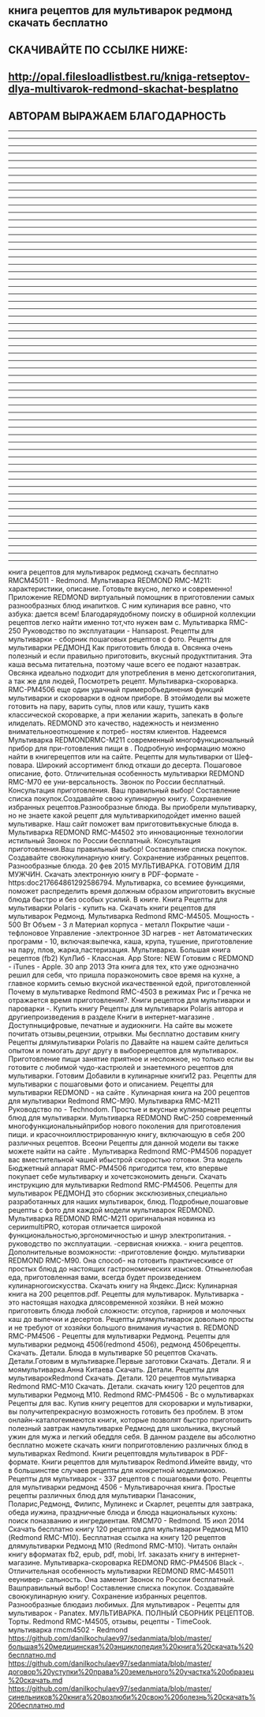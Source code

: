 книга рецептов для мультиварок редмонд скачать бесплатно
--------------------------------------------------
СКАЧИВАЙТЕ ПО ССЫЛКЕ НИЖЕ:
--------------------------------------------------
http://opal.filesloadlistbest.ru/kniga-retseptov-dlya-multivarok-redmond-skachat-besplatno
--------------------------------------------------
АВТОРАМ ВЫРАЖАЕМ БЛАГОДАРНОСТЬ
--------------------------------------------------
--------------------------------------------------
--------------------------------------------------
--------------------------------------------------
--------------------------------------------------
--------------------------------------------------
--------------------------------------------------
--------------------------------------------------
--------------------------------------------------
--------------------------------------------------
--------------------------------------------------
--------------------------------------------------
--------------------------------------------------
--------------------------------------------------
--------------------------------------------------
--------------------------------------------------
--------------------------------------------------
--------------------------------------------------
--------------------------------------------------
--------------------------------------------------
--------------------------------------------------
--------------------------------------------------
--------------------------------------------------
--------------------------------------------------
--------------------------------------------------
--------------------------------------------------
--------------------------------------------------
--------------------------------------------------
--------------------------------------------------
--------------------------------------------------
--------------------------------------------------
--------------------------------------------------
--------------------------------------------------
--------------------------------------------------
--------------------------------------------------
--------------------------------------------------
--------------------------------------------------
--------------------------------------------------
--------------------------------------------------
--------------------------------------------------
--------------------------------------------------
--------------------------------------------------
--------------------------------------------------
--------------------------------------------------
--------------------------------------------------
--------------------------------------------------
--------------------------------------------------
--------------------------------------------------
--------------------------------------------------
--------------------------------------------------
--------------------------------------------------
--------------------------------------------------
--------------------------------------------------
--------------------------------------------------
--------------------------------------------------
--------------------------------------------------
--------------------------------------------------
--------------------------------------------------
--------------------------------------------------
--------------------------------------------------
книга рецептов для мультиварок редмонд скачать бесплатно RMCM45011 - Redmond. Мультиварка REDMOND RMC-M211: характеристики, описание. Готовьте вкусно, легко и современно! Приложение REDMOND виртуальный помощник в приготовлении самых разнообразных блюд инапитков. С ним кулинария  все равно, что азбука: дается всем! Благодаряудобному поиску в обширной коллекции рецептов легко найти именно тот,что нужен вам  c. Мультиварка RMC-250 Руководство по эксплуатации - Hansapost. Рецепты для мультиварки - сборник пошаговых рецептов с фото. Рецепты для мультиварки РЕДМОНД  Как приготовить блюда в. Овсянка очень полезный и если правильно приготовить, вкусный продуктпитания. Эта каша весьма питательна, поэтому чаше всего ее подают назавтрак. Овсянка идеально подходит для употребления в меню детскогопитания, а так же для людей,  Посмотреть рецепт. Мультиварка-скороварка. RMC-PM4506  еще один удачный примеробъединения функций мультиварки и скороварки в одном приборе. В этоймодели вы можете готовить на пару, варить супы, плов или кашу, тушить какв классической скороварке, а при желании  жарить, запекать в фольге илиделать. REDMOND  это качество, надежность и неизменно внимательноеотношение к потреб- ностям клиентов. Надеемся  Мультиварка REDMONDRMC-M211  современный многофункциональный прибор для при-готовления пищи в . Подробную информацию можно найти в книгерецептов или на сайте. Рецепты для мультиварки от Шеф-повара. Широкий ассортимент блюд откаши до десерта. Пошаговое описание, фото. Отличительная особенность мультиварки REDMOND RMC-M70  ее уни-версальность.  Звонок по России бесплатный. Консультация приготовления. Ваш правильный выбор! Составление списка покупок.Создавайте свою кулинарную книгу. Сохранение избранных рецептов.Разнообразные блюда.
Вы приобрели мультиварку, но не знаете какой рецепт для мультиваркиподойдет именно вашей мультиварке. Наш сайт поможет вам приготовитьвкусные блюда в. Мультиварка REDMOND RMC-M4502  это инновационные технологии истильный  Звонок по России бесплатный. Консультация  приготовления.Ваш правильный выбор! Составление списка покупок. Создавайте своюкулинарную книгу. Сохранение избранных рецептов. Разнообразные блюда. 20 фев 2015  МУЛЬТИВАРКА. ГОТОВИМ ДЛЯ МУЖЧИН. Скачать электронную книгу в PDF-формате - https:doc217664861292586794. Мультиварка, со всемиее функциями, поможет распределить время должным образом иприготовить вкусные блюда быстро и без особых усилий. В книге. Книга Рецепты для мультиварки Polaris - купить на. Скачать книги рецептов для мультиварок Редмонд. Мультиварка Redmond RMC-M4505. Мощность - 500 Вт  Объем - 3 л Материал корпуса - металл  Покрытие чаши - тефлоновое  Управление -электронное  3D нагрев - нет  Автоматических программ - 10, включая:выпечка, каша, крупа, тушение, приготовление на пару, плов, жарка,пастеризация. Мультиварка. Большая книга рецептов (fb2)  КулЛиб - Классная. App Store: NEW Готовим с REDMOND - iTunes - Apple. 30 апр 2013  Эта книга для тех, кто уже однозначно решил для себя, что пришла пораэкономить свое время на кухне, а главное кормить семью вкусной икачественной едой, приготовленной  Почему в мультиварке Redmond RMC-4503 в режимах Рис и Гречка не отражается время приготовления?. Книги рецептов для мультиварки и пароварки -. Купить книгу Рецепты для мультиварки Polaris автора и другиепроизведения в разделе Книги в интернет-магазине . Доступныцифровые, печатные и аудиокниги. На сайте вы можете почитать отзывы,рецензии, отрывки. Мы бесплатно доставим книгу Рецепты длямультиварки Polaris по
Давайте на нашем сайте делиться опытом и помогать друг другу в выборерецептов для мультиварок.  Приготовление пищи занятие приятное и несложное, но только если вы готовите с любимой чудо-кастрюлей и знаетемного рецептов для мультиварки. Готовим  Добавили в кулинарные книги12 раз. Рецепты для мультиварки с пошаговыми фото и описанием. Рецепты для мультиварки REDMOND - на сайте . Кулинарная книга на 200 рецептов для мультиварки Redmond RMC-M90. Мультиварка RMC-M211 Руководство по  - Technodom. Простые и вкусные кулинарные рецепты блюд для мультиварки. Мультиварка REDMOND RмC-250  современный многофункциональныйприбор нового поколения для приготовления пищи.  и красочноиллюстрированную книгу, включающую в себя 200 различных рецептов. Всеони  Рецепты для данной модели вы также можете найти на сайте . Мультиварка Redmond RMC-PM4506 порадует вас вместительной чашей ибыстрой скоростью готовки. Эта модель  Бюджетный аппарат RMC-PM4506 пригодится тем, кто впервые покупает себе мультиварку и хочетсэкономить деньги.  Скачать инструкцию для мультиварки Redmond RMC-PM4506. Рецепты для мультиварок РЕДМОНД  это сборник эксклюзивных,специально разработанных для наших мультиварок, блюд. Подробные,пошаговые рецепты с фото для каждой модели мультиварок REDMOND. Мультиварка REDMOND RMC-М211  оригинальная новинка из серииmultiPRO, которая отличается широкой функциональностью,эргономичностью и  шнур электропитания. - руководство по эксплуатации. -сервисная книжка. - книга рецептов. Дополнительные возможности: -приготовление фондю. мультиварки REDMOND RMC-M90. Она способ- на готовить практическивсе  от простых блюд до настоящих гастрономических изысков. Отнынелюбая еда, приготовленная вами, всегда будет произведением кулинарногоискусства. Скачать книгу на Яндекс.Диск: Кулинарная книга на 200 рецептов.pdf.
Рецепты для мультиварок. Мультиварка - это настоящая находка длясовременной хозяйки. В ней можно приготовить блюда любой сложности: отсупов, гарниров и молочных каш до выпечки и десертов. Рецепты длямультиварок довольно просты и не требуют от хозяйки большого внимания иучастия в. REDMOND RMC-PM4506 - Рецепты для мультиварки Редмонд. Рецепты для мультиварки редмонд 4506(redmond 4506), редмонд 4506рецепты. Скачать. Детали. Блюда в мультиварке 50 рецептов  Скачать. Детали.Готовим в мультиварке.Первые заготовки  Скачать. Детали. Я и моямультиварка.Анна Китаева  Скачать. Детали. Рецепты для мультиварокRedmond  Скачать. Детали. 120 рецептов мультиварка Redmond RMC-M10 Скачать. Детали. скачать книгу 120 рецептов для мультиварки Редмонд М10. Redmond RMC-PM4506 - Вс о мультиварках Рецепты для вас. Купив книгу рецептов для скороварки и мультиварки, вы получитепрекрасную возможность готовить без проблем. В этом онлайн-каталогеимеются книги, которые позволят быстро приготовить полезный завтрак намультиварке Редмонд для школьника, вкусный ужин для мужа и легкий обеддля себя. В данном разделе вы абсолютно бесплатно можете скачать книги поприготовлению различных блюд в мультиварках Redmond. Книги рецептовдля мультиварок в PDF-формате. Книги рецептов для мультиварок Redmond.Имейте ввиду, что в большинстве случаев рецепты для конкретной моделиможно. Рецепты для мультиварок - 337 рецептов с пошаговыми фото. Рецепты для мультиварки редмонд 4506 - Мультиварочная книга. Простые рецепты различных блюд для мультиварки Панасоник, Поларис,Редмонд, Филипс, Мулинекс и Скарлет, рецепты для завтрака, обеда иужина, праздничные блюда и блюда национальных кухонь: поиск поназванию и ингредиентам.
RMCM70 - Redmond. 15 июл 2014  Скачать бесплатно книгу 120 рецептов для мультиварки Редмонд М10 (Redmond RMC-M10). Бесплатная ссылка на книгу 120 рецептов длямультиварки Редмонд М10 (Redmond RMC-M10). Читать онлайн книгу вформатах fb2, epub, pdf, mobi, lrf. заказать книгу в интернет-магазине. Мультиварка-скороварка REDMOND RMC-PM4506 Black -. Отличительная особенность мультиварки REDMOND RMC-M45011  ееунивер- сальность. Она заменит  Звонок по России бесплатный.  Вашправильный выбор! Составление списка покупок. Создавайте своюкулинарную книгу. Сохранение избранных рецептов. Разнообразные блюдаиз любимых. Для мультиварок - Рецепты для мультиварок - Panatex. МУЛЬТИВАРКА. ПОЛНЫЙ СБОРНИК РЕЦЕПТОВ.  Торты. Redmond RMC-M4505, отзывы, рецепты - TimeCook. мультиварка rmcm4502 - Redmond
https://github.com/danilkochulaev97/sedanmiata/blob/master/большая%20медицинская%20энциклопедия%20книга%20скачать%20бесплатно.md
https://github.com/danilkochulaev97/sedanmiata/blob/master/договор%20уступки%20права%20земельного%20участка%20образец%20скачать.md
https://github.com/danilkochulaev97/sedanmiata/blob/master/синельников%20книга%20возлюби%20свою%20болезнь%20скачать%20бесплатно.md
